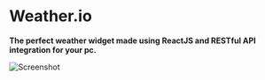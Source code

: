 # Weather.io

**The perfect weather widget made using ReactJS and RESTful API integration for your pc.**

![Screenshot](Repo_resources/Capture.png)
